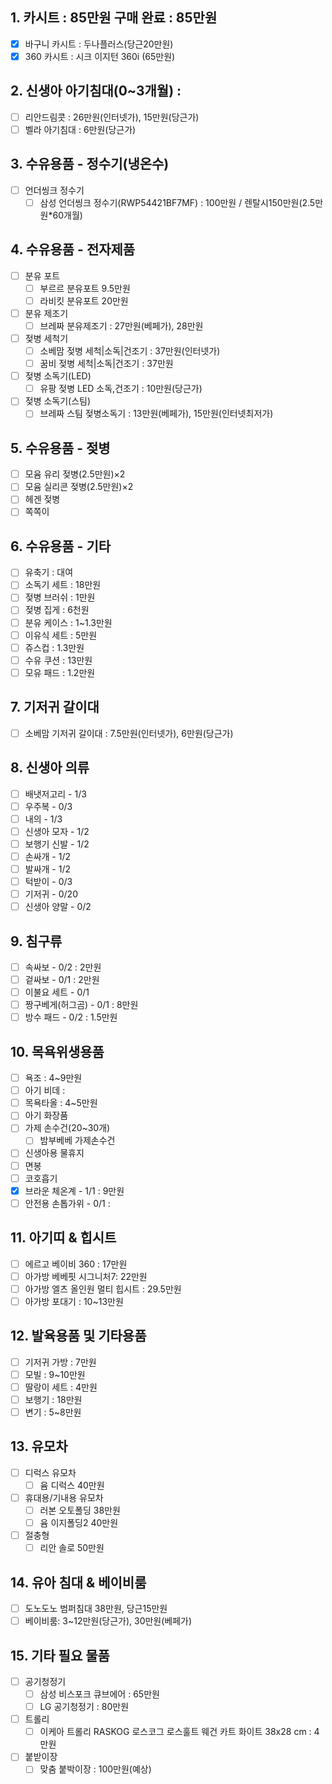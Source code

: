 ## 1. 카시트 : 85만원 구매 완료 : 85만원
- [x] 바구니 카시트 : 두나플러스(당근20만원)
- [x] 360 카시트 : 시크 이지턴 360i (65만원)

## 2. 신생아 아기침대(0~3개월) : 
- [ ] 리안드림콧 : 26만원(인터넷가), 15만원(당근가)
- [ ] 벨라 아기침대 : 6만원(당근가)

## 3. 수유용품 - 정수기(냉온수)
- [ ] 언더씽크 정수기
	- [ ] 삼성 언더씽크 정수기(RWP54421BF7MF) : 100만원 / 렌탈시150만원(2.5만원*60개월)

## 4. 수유용품 - 전자제품
- [ ] 분유 포트
	- [ ] 부르르 분유포트 9.5만원
	- [ ] 라비킷 분유포트 20만원
- [ ] 분유 제조기
	- [ ] 브레짜 분유제조기 : 27만원(베페가), 28만원
- [ ] 젖병 세척기
	- [ ] 소베맘 젖병 세척|소독|건조기 : 37만원(인터넷가) 
	- [ ] 꿈비 젖병 세척|소독|건조기 : 37만원
- [ ] 젖병 소독기(LED)
	- [ ] 유팡 젖병 LED 소독,건조기 : 10만원(당근가)
- [ ] 젖병 소독기(스팀)
	- [ ] 브레짜 스팀 젖병소독기 : 13만원(베페가), 15만원(인터넷최저가)	

## 5. 수유용품 - 젖병 
- [ ] 모윰 유리 젖병(2.5만원)×2
- [ ] 모윰 실리콘 젖병(2.5만원)×2
- [ ] 헤겐 젖병 
- [ ] 쪽쪽이 

## 6. 수유용품 - 기타
- [ ] 유축기 : 대여
- [ ] 소독기 세트 : 18만원
- [ ] 젖병 브러쉬 : 1만원
- [ ] 젖병 집게 : 6천원
- [ ] 분유 케이스 : 1~1.3만원
- [ ] 이유식 세트 : 5만원
- [ ] 쥬스컵 : 1.3만원
- [ ] 수유 쿠션 : 13만원
- [ ] 모유 패드 : 1.2만원

## 7. 기저귀 갈이대
- [ ] 소베맘 기저귀 갈이대 : 7.5만원(인터넷가), 6만원(당근가)

## 8. 신생아 의류
- [ ] 배냇저고리 - 1/3
- [ ] 우주복 - 0/3
- [ ] 내의 - 1/3
- [ ] 신생아 모자 - 1/2
- [ ] 보행기 신발 - 1/2
- [ ] 손싸개 - 1/2 
- [ ] 발싸개 - 1/2
- [ ] 턱받이 - 0/3
- [ ] 기저귀 - 0/20
- [ ] 신생아 양말 - 0/2

## 9. 침구류
- [ ] 속싸보 - 0/2 : 2만원 
- [ ] 겉싸보 - 0/1 : 2만원
- [ ] 이불요 세트 - 0/1
- [ ] 짱구베게(허그곰) - 0/1 : 8만원
- [ ] 방수 패드 - 0/2 : 1.5만원

## 10. 목욕위생용품
- [ ] 욕조 : 4~9만원
- [ ] 아기 비데 : 
- [ ] 목욕타올 : 4~5만원
- [ ] 아기 화장품
- [ ] 가제 손수건(20~30개)
	- [ ] 밤부베베 가제손수건
- [ ] 신생아용 물휴지
- [ ] 면봉
- [ ] 코호흡기
- [x] 브라운 체온계 - 1/1 : 9만원
- [ ] 안전용 손톱가위 - 0/1 : 

## 11. 아기띠 & 힙시트
- [ ] 에르고 베이비 360 : 17만원
- [ ] 아가방 베베핏 시그니처7:  22만원
- [ ] 아가방 엘츠 올인원 멀티 힙시트 : 29.5만원
- [ ] 아가방 포대기 : 10~13만원

## 12. 발육용품 및 기타용품
- [ ] 기저귀 가방 : 7만원
- [ ] 모빌 : 9~10만원
- [ ] 딸랑이 세트 : 4만원
- [ ] 보행기 : 18만원
- [ ] 변기 : 5~8만원

## 13. 유모차
- [ ] 디럭스 유모차
	- [ ] 윰 디럭스 40만원
- [ ] 휴대용/기내용 유모차
	- [ ] 러본 오토폴딩 38만원
	- [ ] 윰 이지폴딩2 40만원
- [ ] 절충형
	- [ ] 리안 솔로 50만원

## 14. 유아 침대 & 베이비룸
- [ ] 도노도노 범퍼침대 38만원, 당근15만원
- [ ] 베이비룸: 3~12만원(당근가), 30만원(베페가)

## 15. 기타 필요 물품
- [ ] 공기청정기 
	- [ ] 삼성 비스포크 큐브에어 : 65만원
	- [ ] LG 공기청정기 : 80만원
- [ ] 트롤리 
	- [ ] 이케아 트롤리 RASKOG 로스코그 로스훌트 웨건 카트 화이트 38x28 cm : 4만원
- [ ] 붙받이장 
	- [ ] 맞춤 붙박이장 : 100만원(예상)
